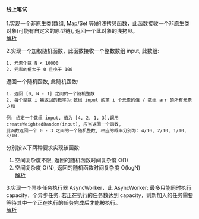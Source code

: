 #### 线上笔试
1.实现一个非原生类(数组, Map/Set 等)的浅拷贝函数，此函数接收一个非原生类对象(可能有自定义的原型链), 返回一个此对象的浅拷贝。  
[解析](https://github.com/Vitaminaq/interview-collection/issues/10)  
  
2.实现一个加权随机函数，此函数接收一个整数数组 input, 此数组:
```
1. 元素个数 N < 10000
2. 元素的值大于 0 且小于 100
```
返回一个随机函数, 此随机函数:
```
1. 返回 [0, N - 1] 之间的一个随机整数
2. 每个整数 i 被返回的概率为:数组 input 的第 i 个元素的值 / 数组 arr 的所有元素之和
```
```
例: 给定一个数组 input, 值为 [4, 2, 1, 3],调用 createWeightedRandom(input), 应当返回一个函数, 
此函数返回一个 0 - 3 之间的一个随机整数, 相应的概率分别为: 4/10, 2/10, 1/10, 3/10.
```
分别按以下两种要求实现该函数:
1. 空间复杂度不限, 返回的随机函数时间复杂度 O(1)
2. 空间复杂度 O(N), 返回的随机函数时间复杂度 O(logN)  
[解析](https://github.com/Vitaminaq/interview-collection/issues/11)  
  
3.实现一个异步任务执行器 AsyncWorker，此 AsyncWorker: 最多只能同时执行 capacity，个异步任务. 若正在执行的任务数达到 capacity，则新加入的任务需要等待其中一个正在执行的任务完成后才能被执行。  
[解析](https://github.com/Vitaminaq/interview-collection/issues/12)  
